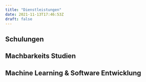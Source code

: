 ```yaml
---
title: "Dienstleistungen"
date: 2021-11-13T17:46:53Z
draft: false 
---
```


## Schulungen

## Machbarkeits Studien 

## Machine Learning & Software Entwicklung 